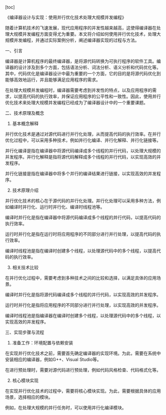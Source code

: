 
[toc]                    
                
                
《编译器设计与实现：使用并行优化技术处理大规模并发编程》

随着计算机技术的飞速发展，现代应用程序的并发性越来越高，这使得编译器在处理大规模并发编程方面变得尤为重要。本文将介绍如何使用并行优化技术，处理大规模并发编程，并通过实际案例分析，阐述编译器实现的过程与方法。

一、引言

编译器是计算机程序的最终编译器，是将源代码转换为可执行程序的软件工具。编译器的设计涉及到多个方面，包括语法分析、词法分析、语义分析和代码优化等。其中，代码优化是编译器设计中最为重要的一个方面，它的目的是将源代码优化到能够高效地运行，并且能够满足应用程序的需求。

在处理大规模并发编程时，编译器需要考虑到并发性的特点，以及应用程序的需求，以提高代码的执行效率，并保证应用程序的公平性和一致性。因此，使用并行优化技术来处理大规模并发编程已经成为了编译器设计中的一个重要课题。

二、技术原理及概念

1. 基本概念解释

并行优化技术是通过对源代码进行并行化处理，从而提高代码的执行效率。在并行优化过程中，可以采用多种技术，例如并行化编译、并行化解释、并行化链接等。

并行化编译是指在编译器中将源代码编译成多个线程的并行代码，以处理大规模的并发程序。并行化解释是指将源代码解释成多个线程的并行代码，以实现高效的并发程序。

并行化链接是指在编译器中将多个并行的编译结果进行链接，以实现高效的并发程序。

2. 技术原理介绍

并行优化技术的核心在于源代码的并行化处理。并行化处理可以采用多种方法，例如编译时并行化、运行时并行化、编译时线程池等。

编译时并行化是指在编译器中将源代码编译成多个线程的并行代码，以提高代码的执行效率。

运行时并行化是指在运行时将应用程序的不同部分进行并行处理，以提高代码的执行效率。

编译时线程池是指在编译时创建多个线程，以处理源代码中的多个线程，以提高代码的执行效率。

3. 相关技术比较

在并行优化过程中，需要考虑到多种技术之间的比较和选择，以满足具体的应用场景。

编译时并行化是指将源代码编译成多个线程的并行代码，以实现高效的并发程序。

运行时并行化是指将应用程序的不同部分进行并行处理，以实现高效的并发程序。

编译时线程池是指编译器在编译时创建多个线程，以处理源代码中的多个线程，以实现高效的并发程序。

三、实现步骤与流程

1. 准备工作：环境配置与依赖安装

在实现并行优化技术之前，需要首先确定编译器的实现环境。为此，需要在系统中安装相应的编译器，例如G++、Visual Studio等。

在进行预处理时，需要对源代码进行预处理，例如代码风格检查、代码格式化等。

2. 核心模块实现

在实现并行优化技术的过程中，需要将核心模块实现。为此，需要根据具体的应用场景，选择相应的模块。

例如，在处理大规模的并行任务时，可以使用并行化编译模块。

